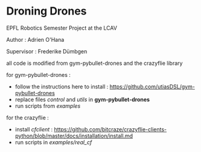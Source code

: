 # Droning Drones

EPFL Robotics Semester Project at the LCAV


Author : Adrien O'Hana

Supervisor : Frederike Dümbgen

all code is modified from gym-pybullet-drones and the crazyflie library

for gym-pybullet-drones : 

- follow the instructions here to install : https://github.com/utiasDSL/gym-pybullet-drones
- replace files *control* and *utils* in **gym-pybullet-drones** 
- run scripts from *examples* 

for the crazyflie : 

- install *cfclient* : https://github.com/bitcraze/crazyflie-clients-python/blob/master/docs/installation/install.md
- run scripts in *examples/real_cf* 
